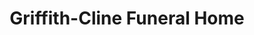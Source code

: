 ---
title: "Griffith-Cline Funeral Home"
url: /bradenton/griffith-cline-funeral-home/
shop: Bestattungen
---
